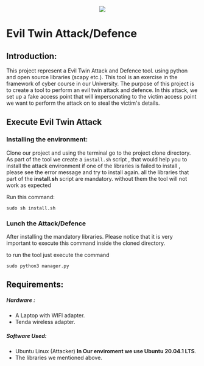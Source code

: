 <p align="center">
  <img src="https://user-images.githubusercontent.com/44754325/95581514-d48b8f00-0a41-11eb-8864-b0714a71f2c0.png">
</p>

# Evil Twin Attack/Defence
## Introduction:
This project represent a Evil Twin Attack and Defence tool. 
using python and open source libraries (scapy etc.).
This tool is an exercise in the framework of cyber course in our University.
The purpose of this project is to create a tool to perform an evil twin attack and defence.
In this attack, we set up a fake access point that will impersonating to the victim access point we want to perform the attack on
 to steal the victim's details.

## Execute Evil Twin Attack
### Installing the environment:
Clone our project and using the terminal go to the project clone directory.
As part of the tool we create a ```install.sh``` script , that would help you to install the attack environment
if one of the libraries is failed to install , please see the error message and try to install again. all the libraries that part of the **install.sh** script are mandatory. without them the tool will not work as expected

Run this command:

```sudo sh install.sh```

### Lunch the Attack/Defence

After installing the mandatory libraries. Please notice that it is very important to execute this command inside the cloned directory.

to run the tool just execute the command

```sudo python3 manager.py```

## Requirements:
##### Hardware :
* A Laptop with WIFI adapter.
* Tenda wireless adapter.

##### Software Used:
* Ubuntu Linux (Attacker) **In Our enviroment we use Ubuntu 20.04.1 LTS**.
* The libraries we mentioned above.




